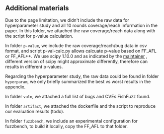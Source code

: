 ## Additional materials


Due to the page limitation, we didn't include the raw data for hyperparameter
study and all 10 rounds coverage/reach information in the paper.
In this folder, we attached the raw coverage/reach data along with the 
script for p-value calculation.

In folder `p-value`, we include the raw coverage/reach/bug data in csv format,
and script p-val-calc.py allows calcuate p-value based on FF_AFL or FF_AFL++. 
We use scipy 1.10.0 and as indicated by the [maintainer](https://github.com/scipy/scipy/issues/17821)
, different version of scipy
might approximate differently, therefore can results in different p-values.

Regarding the hyperparameter study, the raw data could be found in folder `hyperparam`,
we only briefly summarized the best vs worst results in the appendix.

In folder `vuln`, we attached a full list of bugs and CVEs FishFuzz found.

In folder `artifact`, we attached the dockerfile and the script to reproduce our evaluation results (todo).

In folder `fuzzbench`, we include an experimental configuration for fuzzbench, to build it locally, copy the FF_AFL to that folder.